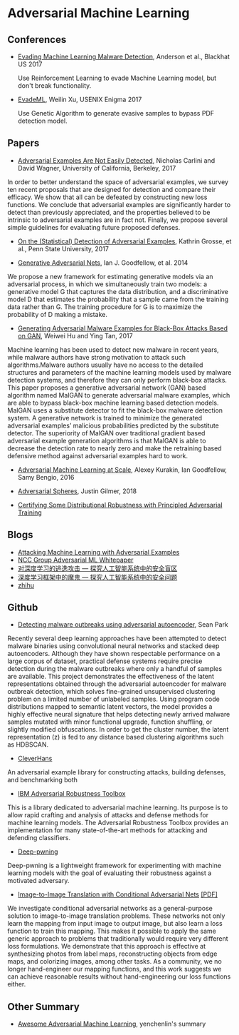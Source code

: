 # Adversarial Machine Learning

## Conferences
* [Evading Machine Learning Malware Detection](https://www.blackhat.com/docs/us-17/thursday/us-17-Anderson-Bot-Vs-Bot-Evading-Machine-Learning-Malware-Detection-wp.pdf), Anderson et al., Blackhat US 2017

  Use Reinforcement Learning to evade Machine Learning model, but don't break functionality.

* [EvadeML](http://evademl.org/gpevasion/), Weilin Xu, USENIX Enigma 2017

  Use Genetic Algorithm to generate evasive samples to bypass PDF detection model.

## Papers
* [Adversarial Examples Are Not Easily Detected](https://arxiv.org/pdf/1705.07263.pdf), Nicholas Carlini and David Wagner, University of California, Berkeley, 2017

In order to better understand the space of adversarial examples, we survey ten recent proposals that are designed for detection and compare their efficacy. We show that all can be defeated by constructing new loss functions. We conclude that adversarial examples are significantly harder to detect than previously appreciated, and the properties believed to be intrinsic to adversarial examples are in fact not. Finally, we propose several simple guidelines for evaluating future proposed defenses.

* [On the (Statistical) Detection of Adversarial Examples](https://arxiv.org/pdf/1702.06280.pdf), Kathrin Grosse, et al., Penn State University, 2017

* [Generative Adversarial Nets](https://papers.nips.cc/paper/5423-generative-adversarial-nets.pdf), Ian J. Goodfellow, et al. 2014

We propose a new framework for estimating generative models via an adversarial process, in which we simultaneously train two models: a generative model G that captures the data distribution, and a discriminative model D that estimates the probability that a sample came from the training data rather than G. The training procedure for G is to maximize the probability of D making a mistake.

* [Generating Adversarial Malware Examples for Black-Box Attacks Based on GAN](https://arxiv.org/pdf/1702.05983.pdf), Weiwei Hu and Ying Tan, 2017

Machine learning has been used to detect new malware in recent years, while malware authors have strong motivation to attack such algorithms.Malware authors usually have no access to the detailed structures and parameters of the machine learning models used by malware detection systems, and therefore they can only perform black-box attacks. This paper proposes a generative adversarial network (GAN) based algorithm named MalGAN to generate adversarial malware examples, which are able to bypass black-box machine learning based detection models. MalGAN uses a substitute detector to fit the black-box malware detection system. A generative network is trained to minimize the generated adversarial examples’ malicious probabilities predicted by the substitute detector. The superiority of MalGAN over traditional gradient based adversarial example generation algorithms is that MalGAN is able to decrease the detection rate to nearly zero and make the retraining based defensive method against adversarial examples hard to work.

* [Adversarial Machine Learning at Scale](https://arxiv.org/pdf/1611.01236.pdf), Alexey Kurakin, Ian Goodfellow, Samy Bengio, 2016

* [Adversarial Spheres](https://arxiv.org/pdf/1801.02774.pdf), Justin Gilmer, 2018

* [Certifying Some Distributional Robustness with Principled Adversarial Training](https://openreview.net/pdf?id=Hk6kPgZA-)

## Blogs
* [Attacking Machine Learning with Adversarial Examples](https://blog.openai.com/adversarial-example-research/)
* [NCC Group Adversarial ML Whitepaper](https://www.nccgroup.trust/uk/our-research/adversarial-machine-learning-approaches-and-defences/)
* [对深度学习的逃逸攻击 — 探究人工智能系统中的安全盲区](http://bobao.360.cn/learning/detail/4569.html)
* [深度学习框架中的魔鬼 — 探究人工智能系统中的安全问题](http://blogs.360.cn/blog/devils-in-the-deep-learning-framework/)
* [zhihu](https://zhuanlan.zhihu.com/c_129779767)

## Github
* [Detecting malware outbreaks using adversarial autoencoder](https://adc.github.trendmicro.com/separk/aae), Sean Park

Recently several deep learning approaches have been attempted to detect malware binaries using convolutional neural networks and stacked deep autoencoders. Although they have shown respectable performance on a large corpus of dataset, practical defense systems require precise detection during the malware outbreaks where only a handful of samples are available. This project demonstrates the effectiveness of the latent representations obtained through the adversarial autoencoder for malware outbreak detection, which solves fine-grained unsupervised clustering problem on a limited number of unlabeled samples. Using program code distributions mapped to semantic latent vectors, the model provides a highly effective neural signature that helps detecting newly arrived malware samples mutated with minor functional upgrade, function shuffling, or slightly modified obfuscations. In order to get the cluster number, the latent representation (z) is fed to any distance based clustering algorithms such as HDBSCAN.

* [CleverHans](https://github.com/tensorflow/cleverhans)

An adversarial example library for constructing attacks, building defenses, and benchmarking both

* [IBM Adversarial Robustness Toolbox](https://github.com/IBM/adversarial-robustness-toolbox)

This is a library dedicated to adversarial machine learning. Its purpose is to allow rapid crafting and analysis of attacks and defense methods for machine learning models. The Adversarial Robustness Toolbox provides an implementation for many state-of-the-art methods for attacking and defending classifiers.

* [Deep-pwning](https://github.com/cchio/deep-pwning)

Deep-pwning is a lightweight framework for experimenting with machine learning models with the goal of evaluating their robustness against a motivated adversary.

* [Image-to-Image Translation with Conditional Adversarial Nets](https://phillipi.github.io/pix2pix/) [[PDF]](https://arxiv.org/pdf/1611.07004.pdf)

We investigate conditional adversarial networks as a general-purpose solution to image-to-image translation problems. These networks not only learn the mapping from input image to output image, but also learn a loss function to train this mapping. This makes it possible to apply the same generic approach to problems that traditionally would require very different loss formulations. We demonstrate that this approach is effective at synthesizing photos from label maps, reconstructing objects from edge maps, and colorizing images, among other tasks. As a community, we no longer hand-engineer our mapping functions, and this work suggests we can achieve reasonable results without hand-engineering our loss functions either. 


## Other Summary
* [Awesome Adversarial Machine Learning](https://github.com/yenchenlin/awesome-adversarial-machine-learning),  yenchenlin's summary


